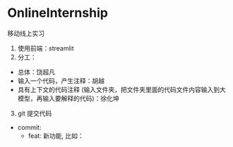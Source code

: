 # OnlineInternship

移动线上实习

1. 使用前端：streamlit
2. 分工：
  * 总体：饶超凡
  * 输入一个代码，产生注释：胡越
  * 具有上下文的代码注释
    (输入文件夹，把文件夹里面的代码文件内容输入到大模型，再输入要解释的代码)：徐化坤
3. git 提交代码
  * commit: 
    * feat: 新功能, 比如：
